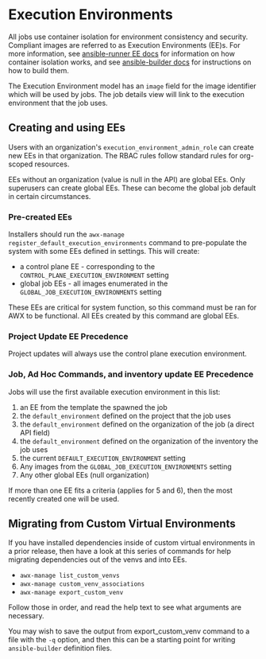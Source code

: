 # Execution Environments

All jobs use container isolation for environment consistency and security.
Compliant images are referred to as Execution Environments (EE)s.
For more information, see [ansible-runner EE docs](https://ansible-runner.readthedocs.io/en/latest/execution_environments.html)
for information on how container isolation works, and see [ansible-builder docs](https://ansible-builder.readthedocs.io/en/latest/index.html)
for instructions on how to build them.

The Execution Environment model has an `image` field for the image identifier which will be used by jobs.
The job details view will link to the execution environment that the job uses.

## Creating and using EEs

Users with an organization's `execution_environment_admin_role` can create new EEs in that organization.
The RBAC rules follow standard rules for org-scoped resources.

EEs without an organization (value is null in the API) are global EEs.
Only superusers can create global EEs.
These can become the global job default in certain circumstances.

### Pre-created EEs

Installers should run the `awx-manage register_default_execution_environments` command to pre-populate
the system with some EEs defined in settings. This will create:

 - a control plane EE - corresponding to the `CONTROL_PLANE_EXECUTION_ENVIRONMENT` setting
 - global job EEs - all images enumerated in the `GLOBAL_JOB_EXECUTION_ENVIRONMENTS` setting

These EEs are critical for system function, so this command must be ran for AWX to be functional.
All EEs created by this command are global EEs.

### Project Update EE Precedence

Project updates will always use the control plane execution environment.

### Job, Ad Hoc Commands, and inventory update EE Precedence

Jobs will use the first available execution environment in this list:

1. an EE from the template the spawned the job
2. the `default_environment` defined on the project that the job uses
3. the `default_environment` defined on the organization of the job (a direct API field)
4. the `default_environment` defined on the organization of the inventory the job uses
5. the current `DEFAULT_EXECUTION_ENVIRONMENT` setting
6. Any images from the `GLOBAL_JOB_EXECUTION_ENVIRONMENTS` setting
7. Any other global EEs (null organization)

If more than one EE fits a criteria (applies for 5 and 6), then the most recently created one will be used.

## Migrating from Custom Virtual Environments

If you have installed dependencies inside of custom virtual environments in
a prior release, then have a look at this series of commands for help migrating
dependencies out of the venvs and into EEs.

 - `awx-manage list_custom_venvs`
 - `awx-manage custom_venv_associations`
 - `awx-manage export_custom_venv`

Follow those in order, and read the help text to see what arguments are necessary.

You may wish to save the output from export_custom_venv command to a file with the `-q`
option, and then this can be a starting point for writing `ansible-builder` definition files.
